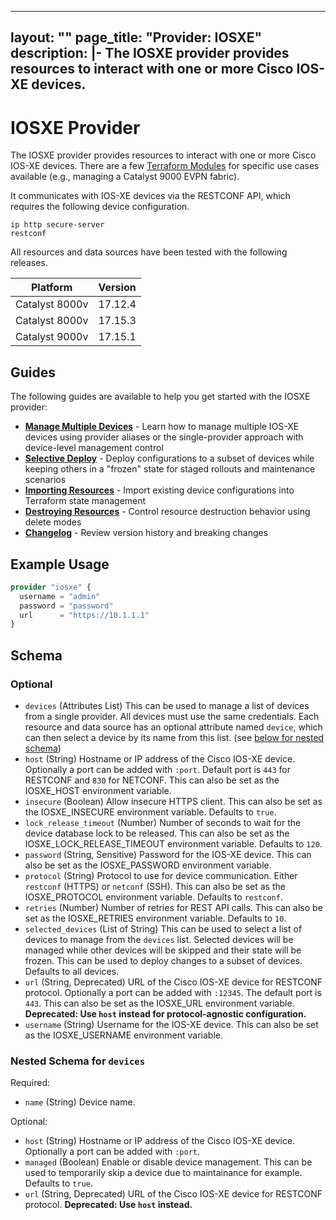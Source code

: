 
---
layout: ""
page_title: "Provider: IOSXE"
description: |-
  The IOSXE provider provides resources to interact with one or more Cisco IOS-XE devices.
---

# IOSXE Provider

The IOSXE provider provides resources to interact with one or more Cisco IOS-XE devices. There are a few [Terraform Modules](https://registry.terraform.io/browse/modules?provider=iosxe) for specific use cases available (e.g., managing a Catalyst 9000 EVPN fabric).

It communicates with IOS-XE devices via the RESTCONF API, which requires the following device configuration.

```
ip http secure-server
restconf
```

All resources and data sources have been tested with the following releases.

| Platform       | Version |
| -------------- | ------- |
| Catalyst 8000v | 17.12.4 |
| Catalyst 8000v | 17.15.3 |
| Catalyst 9000v | 17.15.1 |

## Guides

The following guides are available to help you get started with the IOSXE provider:

- **[Manage Multiple Devices](guides/manage_multiple_devices)** - Learn how to manage multiple IOS-XE devices using provider aliases or the single-provider approach with device-level management control
- **[Selective Deploy](guides/selective_deploy)** - Deploy configurations to a subset of devices while keeping others in a "frozen" state for staged rollouts and maintenance scenarios
- **[Importing Resources](guides/importing_resources)** - Import existing device configurations into Terraform state management
- **[Destroying Resources](guides/destroying_resources)** - Control resource destruction behavior using delete modes
- **[Changelog](guides/changelog)** - Review version history and breaking changes

## Example Usage

```terraform
provider "iosxe" {
  username = "admin"
  password = "password"
  url      = "https://10.1.1.1"
}
```

<!-- schema generated by tfplugindocs -->
## Schema

### Optional

- `devices` (Attributes List) This can be used to manage a list of devices from a single provider. All devices must use the same credentials. Each resource and data source has an optional attribute named `device`, which can then select a device by its name from this list. (see [below for nested schema](#nestedatt--devices))
- `host` (String) Hostname or IP address of the Cisco IOS-XE device. Optionally a port can be added with `:port`. Default port is `443` for RESTCONF and `830` for NETCONF. This can also be set as the IOSXE_HOST environment variable.
- `insecure` (Boolean) Allow insecure HTTPS client. This can also be set as the IOSXE_INSECURE environment variable. Defaults to `true`.
- `lock_release_timeout` (Number) Number of seconds to wait for the device database lock to be released. This can also be set as the IOSXE_LOCK_RELEASE_TIMEOUT environment variable. Defaults to `120`.
- `password` (String, Sensitive) Password for the IOS-XE device. This can also be set as the IOSXE_PASSWORD environment variable.
- `protocol` (String) Protocol to use for device communication. Either `restconf` (HTTPS) or `netconf` (SSH). This can also be set as the IOSXE_PROTOCOL environment variable. Defaults to `restconf`.
- `retries` (Number) Number of retries for REST API calls. This can also be set as the IOSXE_RETRIES environment variable. Defaults to `10`.
- `selected_devices` (List of String) This can be used to select a list of devices to manage from the `devices` list. Selected devices will be managed while other devices will be skipped and their state will be frozen. This can be used to deploy changes to a subset of devices. Defaults to all devices.
- `url` (String, Deprecated) URL of the Cisco IOS-XE device for RESTCONF protocol. Optionally a port can be added with `:12345`. The default port is `443`. This can also be set as the IOSXE_URL environment variable. **Deprecated: Use `host` instead for protocol-agnostic configuration.**
- `username` (String) Username for the IOS-XE device. This can also be set as the IOSXE_USERNAME environment variable.

<a id="nestedatt--devices"></a>
### Nested Schema for `devices`

Required:

- `name` (String) Device name.

Optional:

- `host` (String) Hostname or IP address of the Cisco IOS-XE device. Optionally a port can be added with `:port`.
- `managed` (Boolean) Enable or disable device management. This can be used to temporarily skip a device due to maintainance for example. Defaults to `true`.
- `url` (String, Deprecated) URL of the Cisco IOS-XE device for RESTCONF protocol. **Deprecated: Use `host` instead.**